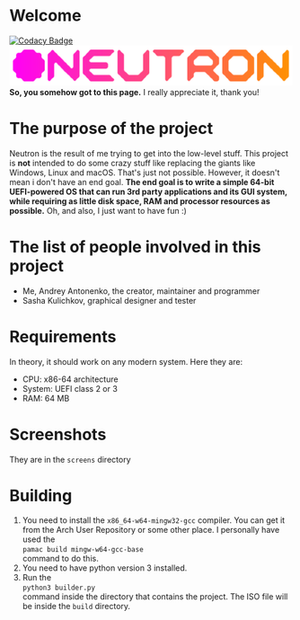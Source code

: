 # Welcome
[![Codacy Badge](https://api.codacy.com/project/badge/Grade/3db2b0cbdd72413a944b0a5004dc3dd8)](https://app.codacy.com/manual/portasynthinca3/neutron?utm_source=github.com&utm_medium=referral&utm_content=portasynthinca3/neutron&utm_campaign=Badge_Grade_Dashboard)
![logo](https://github.com/portasynthinca3/neutron/blob/master/gfx/logo.png "logo")\
**So, you somehow got to this page.** I really appreciate it, thank you!
# The purpose of the project
Neutron is the result of me trying to get into the low-level stuff.
This project is **not** intended to do some crazy stuff like replacing the giants like Windows, Linux and macOS. That's just not possible. However, it doesn't mean i don't have an end goal. **The end goal is to write a simple 64-bit UEFI-powered OS that can run 3rd party applications and its GUI system, while requiring as little disk space, RAM and processor resources as possible.** Oh, and also, I just want to have fun :)
# The list of people involved in this project
*  Me, Andrey Antonenko, the creator, maintainer and programmer
*  Sasha Kulichkov, graphical designer and tester
# Requirements
In theory, it should work on any modern system. Here they are:
*  CPU: x86-64 architecture
*  System: UEFI class 2 or 3
*  RAM: 64 MB
# Screenshots
They are in the `screens` directory
# Building
1.  You need to install the `x86_64-w64-mingw32-gcc` compiler. You can get it from the Arch User Repository or
some other place. I personally have used the\
`pamac build mingw-w64-gcc-base`\
command to do this.
2.  You need to have python version 3 installed.
3.  Run the\
`python3 builder.py`\
command inside the directory that contains the project. The ISO file will be inside the `build` directory.